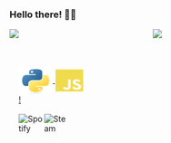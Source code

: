 ### Hello there! 🦇🍂
<div align="center">
  <a href="https://github.com/FelipeWasTaken">
  <img align="left" height="180em" src="https://github-readme-stats.vercel.app/api?username=FelipeWasTaken&show_icons=true&theme=midnight-purple&include_all_commits=true&count_private=true"/>
  <img height="180em" src="https://i.pinimg.com/564x/e1/31/8f/e1318fa730886eb1d81d30d425fad43b.jpg"/>
</div>
  
##
  
 <div style="display: inline_block"><br>
  <img align="center" alt="Python" height="50" width="60" src="https://raw.githubusercontent.com/devicons/devicon/master/icons/python/python-original.svg"> 
  <img align="center" alt="Js" height="40" width="50" src="https://raw.githubusercontent.com/devicons/devicon/master/icons/javascript/javascript-plain.svg">
  
</div>!

<div style="display: inline_block"><br>
  <a href="https://open.spotify.com/user/21sza3rownj6aadwle5wwkjcq?si=c92aceb115624eaa">
  <img align="left" alt="Spotify" height="45" width="45" src="https://play-lh.googleusercontent.com/UrY7BAZ-XfXGpfkeWg0zCCeo-7ras4DCoRalC_WXXWTK9q5b0Iw7B0YQMsVxZaNB7DM" />
</div>
<div>
  <a href="https://steamcommunity.com/id/FelipeWasTaken">
  <img align="left" alt="Steam" height="45" width="45" src="https://upload.wikimedia.org/wikipedia/commons/c/c1/Steam_Logo.png"
</div>
